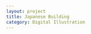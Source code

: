 ```yaml
---
layout: project
title: Japanese Building
category: Digital Illustration
---
```



<!--por imagem com descrição-->